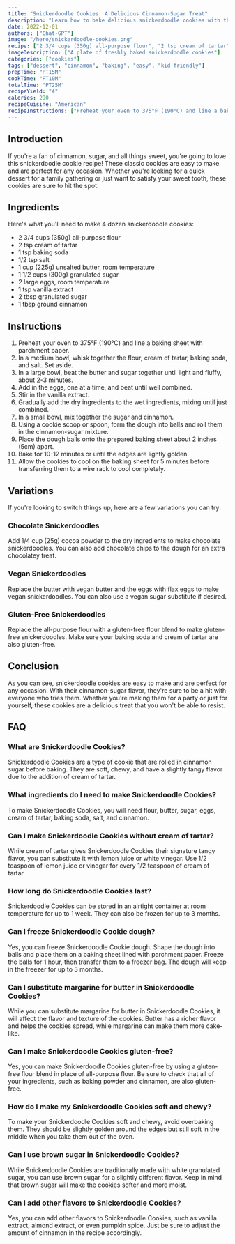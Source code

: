 ```yaml
---
title: "Snickerdoodle Cookies: A Delicious Cinnamon-Sugar Treat"
description: "Learn how to bake delicious snickerdoodle cookies with this easy recipe. These cinnamon-sugar treats are perfect for any occasion and will leave your taste buds wanting more!"
date: 2022-12-01
authors: ["Chat-GPT"]
image: "/hero/snickerdoodle-cookies.png"
recipe: ["2 3/4 cups (350g) all-purpose flour", "2 tsp cream of tartar", "1 tsp baking soda", "1/2 tsp salt", "1 cup (225g) unsalted butter, room temperature", "1 1/2 cups (300g) granulated sugar", "2 large eggs, room temperature", "1 tsp vanilla extract", "2 tbsp granulated sugar", "1 tbsp ground cinnamon"]
imageDescription: ["A plate of freshly baked snickerdoodle cookies"]
categories: ["cookies"]
tags: ["dessert", "cinnamon", "baking", "easy", "kid-friendly"]
prepTime: "PT15M"
cookTime: "PT10M"
totalTime: "PT25M"
recipeYield: "4"
calories: 290
recipeCuisine: "American"
recipeInstructions: ["Preheat your oven to 375°F (190°C) and line a baking sheet with parchment paper. In a medium bowl, whisk together the flour, cream of tartar, baking soda, and salt. Set aside. In a large bowl, beat the butter and sugar together until light and fluffy, about 2-3 minutes. Add in the eggs, one at a time, and beat until well combined. Stir in the vanilla extract. Gradually add the dry ingredients to the wet ingredients, mixing until just combined. In a small bowl, mix together the sugar and cinnamon. Using a cookie scoop or spoon, form the dough into balls and roll them in the cinnamon-sugar mixture. Place the dough balls onto the prepared baking sheet about 2 inches (5cm) apart. Bake for 10-12 minutes or until the edges are lightly golden. Allow the cookies to cool on the baking sheet for 5 minutes before transferring them to a wire rack to cool completely." ]
---
```


## Introduction

If you're a fan of cinnamon, sugar, and all things sweet, you're going to love this snickerdoodle cookie recipe! These classic cookies are easy to make and are perfect for any occasion. Whether you're looking for a quick dessert for a family gathering or just want to satisfy your sweet tooth, these cookies are sure to hit the spot. 

## Ingredients

Here's what you'll need to make 4 dozen snickerdoodle cookies:

- 2 3/4 cups (350g) all-purpose flour
- 2 tsp cream of tartar
- 1 tsp baking soda
- 1/2 tsp salt
- 1 cup (225g) unsalted butter, room temperature
- 1 1/2 cups (300g) granulated sugar
- 2 large eggs, room temperature
- 1 tsp vanilla extract
- 2 tbsp granulated sugar
- 1 tbsp ground cinnamon

## Instructions

1. Preheat your oven to 375°F (190°C) and line a baking sheet with parchment paper.
2. In a medium bowl, whisk together the flour, cream of tartar, baking soda, and salt. Set aside.
3. In a large bowl, beat the butter and sugar together until light and fluffy, about 2-3 minutes.
4. Add in the eggs, one at a time, and beat until well combined.
5. Stir in the vanilla extract.
6. Gradually add the dry ingredients to the wet ingredients, mixing until just combined.
7. In a small bowl, mix together the sugar and cinnamon.
8. Using a cookie scoop or spoon, form the dough into balls and roll them in the cinnamon-sugar mixture.
9. Place the dough balls onto the prepared baking sheet about 2 inches (5cm) apart.
10. Bake for 10-12 minutes or until the edges are lightly golden.
11. Allow the cookies to cool on the baking sheet for 5 minutes before transferring them to a wire rack to cool completely.

## Variations

If you're looking to switch things up, here are a few variations you can try:

### Chocolate Snickerdoodles

Add 1/4 cup (25g) cocoa powder to the dry ingredients to make chocolate snickerdoodles. You can also add chocolate chips to the dough for an extra chocolatey treat.

### Vegan Snickerdoodles

Replace the butter with vegan butter and the eggs with flax eggs to make vegan snickerdoodles. You can also use a vegan sugar substitute if desired.

### Gluten-Free Snickerdoodles

Replace the all-purpose flour with a gluten-free flour blend to make gluten-free snickerdoodles. Make sure your baking soda and cream of tartar are also gluten-free.

## Conclusion

As you can see, snickerdoodle cookies are easy to make and are perfect for any occasion. With their cinnamon-sugar flavor, they're sure to be a hit with everyone who tries them. Whether you're making them for a party or just for yourself, these cookies are a delicious treat that you won't be able to resist.

## FAQ

### What are Snickerdoodle Cookies?

Snickerdoodle Cookies are a type of cookie that are rolled in cinnamon sugar before baking. They are soft, chewy, and have a slightly tangy flavor due to the addition of cream of tartar.

### What ingredients do I need to make Snickerdoodle Cookies?

To make Snickerdoodle Cookies, you will need flour, butter, sugar, eggs, cream of tartar, baking soda, salt, and cinnamon.

### Can I make Snickerdoodle Cookies without cream of tartar?

While cream of tartar gives Snickerdoodle Cookies their signature tangy flavor, you can substitute it with lemon juice or white vinegar. Use 1/2 teaspoon of lemon juice or vinegar for every 1/2 teaspoon of cream of tartar.

### How long do Snickerdoodle Cookies last?

Snickerdoodle Cookies can be stored in an airtight container at room temperature for up to 1 week. They can also be frozen for up to 3 months.

### Can I freeze Snickerdoodle Cookie dough?

Yes, you can freeze Snickerdoodle Cookie dough. Shape the dough into balls and place them on a baking sheet lined with parchment paper. Freeze the balls for 1 hour, then transfer them to a freezer bag. The dough will keep in the freezer for up to 3 months.

### Can I substitute margarine for butter in Snickerdoodle Cookies?

While you can substitute margarine for butter in Snickerdoodle Cookies, it will affect the flavor and texture of the cookies. Butter has a richer flavor and helps the cookies spread, while margarine can make them more cake-like.

### Can I make Snickerdoodle Cookies gluten-free?

Yes, you can make Snickerdoodle Cookies gluten-free by using a gluten-free flour blend in place of all-purpose flour. Be sure to check that all of your ingredients, such as baking powder and cinnamon, are also gluten-free.

### How do I make my Snickerdoodle Cookies soft and chewy?

To make your Snickerdoodle Cookies soft and chewy, avoid overbaking them. They should be slightly golden around the edges but still soft in the middle when you take them out of the oven.

### Can I use brown sugar in Snickerdoodle Cookies?

While Snickerdoodle Cookies are traditionally made with white granulated sugar, you can use brown sugar for a slightly different flavor. Keep in mind that brown sugar will make the cookies softer and more moist.

### Can I add other flavors to Snickerdoodle Cookies?

Yes, you can add other flavors to Snickerdoodle Cookies, such as vanilla extract, almond extract, or even pumpkin spice. Just be sure to adjust the amount of cinnamon in the recipe accordingly.
